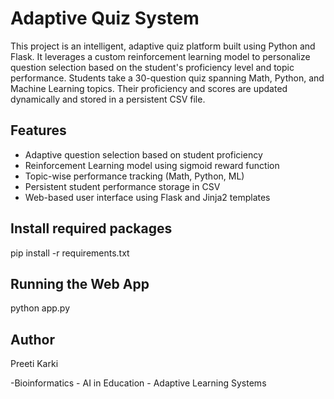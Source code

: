 # Adaptive Quiz System 

This project is an intelligent, adaptive quiz platform built using Python and Flask. It leverages a custom reinforcement learning model to personalize question selection based on the student's proficiency level and topic performance. Students take a 30-question quiz spanning Math, Python, and Machine Learning topics. Their proficiency and scores are updated dynamically and stored in a persistent CSV file.

## Features

- Adaptive question selection based on student proficiency
- Reinforcement Learning model using sigmoid reward function
- Topic-wise performance tracking (Math, Python, ML)
- Persistent student performance storage in CSV
- Web-based user interface using Flask and Jinja2 templates

## Install required packages

pip install -r requirements.txt

## Running the Web App

python app.py

## Author

Preeti Karki

-Bioinformatics - AI in Education - Adaptive Learning Systems
